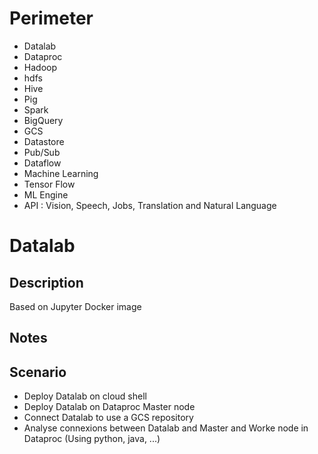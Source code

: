 # Perimeter
 - Datalab
 - Dataproc
  - Hadoop
  - hdfs
  - Hive
  - Pig
  - Spark
 - BigQuery
 - GCS
 - Datastore
 - Pub/Sub
 - Dataflow
 - Machine Learning
  - Tensor Flow
  - ML Engine
  - API : Vision, Speech, Jobs, Translation and Natural Language
 

# Datalab
## Description
Based on Jupyter
Docker image

## Notes


## Scenario
- Deploy Datalab on cloud shell
- Deploy Datalab on Dataproc Master node
- Connect Datalab to use a GCS repository
- Analyse connexions between Datalab and Master and Worke node in Dataproc (Using python, java, ...)




